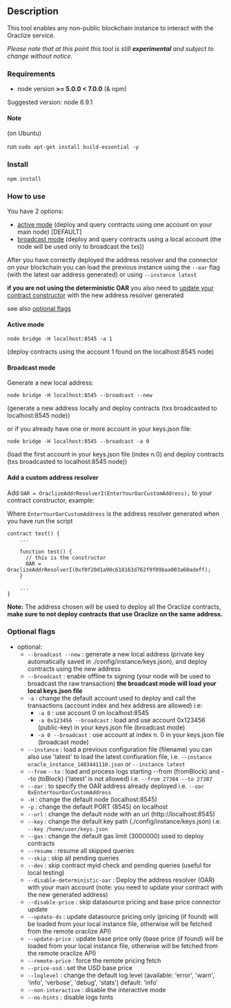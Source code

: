 ## Description
This tool enables any non-public blockchain instance to interact with the Oraclize service.

_Please note that at this point this tool is still **experimental** and subject to change without notice._

### Requirements
- node version **>= 5.0.0 < 7.0.0** (& npm)

Suggested version: node 6.9.1

#### Note
(on Ubuntu)

run `sudo apt-get install build-essential -y`

### Install
```
npm install
```


### How to use

You have 2 options:
 * [active mode](#active-mode) (deploy and query contracts using one account on your main node) [DEFAULT]
 * [broadcast mode](#broadcast-mode) (deploy and query contracts using a local account (the node will be used only to broadcast the txs))

After you have correctly deployed the address resolver and the connector on your blockchain you can load the previous instance using the `--oar` flag (with the latest oar address generated) or using `--instance latest`


**if you are not using the deterministic OAR** you also need to [update your contract constructor](#add-a-custom-address-resolver) with the new address resolver generated

see also [optional flags](#optional-flags)

#### Active mode

```
node bridge -H localhost:8545 -a 1
```
(deploy contracts using the account 1 found on the localhost:8545 node)


#### Broadcast mode

Generate a new local address:

```
node bridge -H localhost:8545 --broadcast --new
```
(generate a new address locally and deploy contracts (txs broadcasted to localhost:8545 node))

or if you already have one or more account in your keys.json file:

```
node bridge -H localhost:8545 --broadcast -a 0
```
(load the first account in your keys.json file (index n.0) and deploy contracts (txs broadcasted to localhost:8545 node))


#### Add a custom address resolver

Add `OAR = OraclizeAddrResolverI(EnterYourOarCustomAddress);` to your contract constructor, example:

Where `EnterYourOarCustomAddress` is the address resolver generated when you have run the script
```
contract test() {
    ...
    
    function test() {
      // this is the constructor
      OAR = OraclizeAddrResolverI(0xf0f20d1a90c618163d762f9f09baa003a60adeff);
    }
  
    ...
}
```


**Note:** The address chosen will be used to deploy all the Oraclize contracts, **make sure to not deploy contracts that use Oraclize on the same address.**

### Optional flags

* optional:
  * `--broadcast --new` : generate a new local address (private key automatically saved in ./config/instance/keys.json), and deploy contracts using the new address
  * `--broadcast` : enable offline tx signing (your node will be used to broadcast the raw transaction) **the broadcast mode will load your local keys.json file**
  * `-a` : change the default account used to deploy and call the transactions (account index and hex address are allowed) i.e:
    * `-a 0` : use account 0 on localhost:8545
    * `-a 0x123456 --broadcast` : load and use account 0x123456 (public-key) in your keys.json file (broadcast mode)
    * `-a 0 --broadcast` : use account at index n. 0 in your keys.json file (broadcast mode)
  * `--instance` : load a previous configuration file (filename) you can also use 'latest' to load the latest confiuration file, i.e. `--instance oracle_instance_1483441110.json` or `--instance latest`
  * `--from` `--to` : load and process logs starting --from (fromBlock) and --to (toBlock)  ('latest' is not allowed)  i.e. `--from 27384 --to 27387`
  * `--oar` : to specify the OAR address already deployed i.e. `--oar 0xEnterYourOarCustomAddress`
  * `-H` : change the default node (localhost:8545)
  * `-p` : change the default PORT (8545) on localhost
  * `--url` : change the default node with an url (http://localhost:8545)
  * `--key` : change the default key path (./config/instance/keys.json) i.e. `--key /home/user/keys.json` 
  * `--gas` : change the default gas limit (3000000) used to deploy contracts
  * `--resume` : resume all skipped queries
  * `--skip` : skip all pending queries
  * `--dev` : skip contract myid check and pending queries (useful for local testing)
  * `--disable-deterministic-oar` : Deploy the address resolver (OAR) with your main account (note: you need to update your contract with the new generated address)
  * `--disable-price` : skip datasource pricing and base price connector update
  * `--update-ds` : update datasource pricing only (pricing (if found) will be loaded from your local instance file, otherwise will be fetched from the remote oraclize API)
  * `--update-price` : update base price only (base price (if found) will be loaded from your local instance file, otherwise will be fetched from the remote oraclize API)
  * `--remote-price` : force the remote pricing fetch
  * `--price-usd` : set the USD base price
  * `--loglevel` : change the default log level (available: 'error', 'warn', 'info', 'verbose', 'debug', 'stats') default: 'info'
  * `--non-interactive` : disable the interactive mode
  * `--no-hints` : disable logs hints
